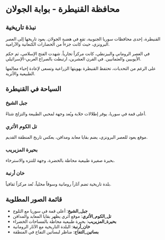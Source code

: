 # محافظة القنيطرة - بوابة الجولان

## نبذة تاريخية
القنيطرة، إحدى محافظات سوريا الجنوبية، تقع في هضبة الجولان. يعود تاريخها إلى العصر البرونزي، حيث كانت جزءاً من الحضارات الكنعانية والآرامية.

في العصر الروماني والبيزنطي، كانت مركزاً تجارياً. شهدت الفتح الإسلامي، ثم حكم الأيوبيين والعثمانيين. في القرن العشرين، ارتبطت بالصراع العربي-الإسرائيلي.

على الرغم من التحديات، تحتفظ القنيطرة بهويتها الزراعية وتسعى لإعادة إحياء معالمها الطبيعية والأثرية.

## السياحة في القنيطرة
### جبل الشيخ
أعلى قمة في سوريا، يوفر إطلالات خلابة ويُعد وجهة لمحبي الطبيعة والتزلج شتاءً.

### تل الكوم الأثري
موقع يعود للعصر البرونزي، يضم بقايا معابد ومدافن، يعكس تاريخ المنطقة القديم.

### بحيرة المزيريب
بحيرة صغيرة طبيعية محاطة بالخضرة، وجهة للتنزه والاسترخاء.

### خان أرنبة
بلدة تاريخية تضم آثاراً رومانية وسوقاً محلياً، تُعد مركزاً ثقافياً.

## قائمة الصور المطلوبة
- **جبل_الشيخ**: أعلى قمة في سوريا مع الثلوج
- **تل_الكوم_الأثري**: موقع أثري يظهر بقايا المعابد والمدافن
- **بحيرة_المزيريب**: بحيرة طبيعية محاطة بالمساحات الخضراء
- **خان_أرنبة**: البلدة التاريخية مع الآثار الرومانية
- **بساتين_التفاح**: مناظر لبساتين التفاح في المنطقة